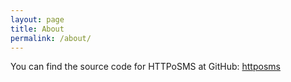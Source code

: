 ```yaml
---
layout: page
title: About
permalink: /about/
---
```


You can find the source code for HTTPoSMS at GitHub:
[httposms][httposms-organization]


[httposms-organization]: https://github.com/httposms
